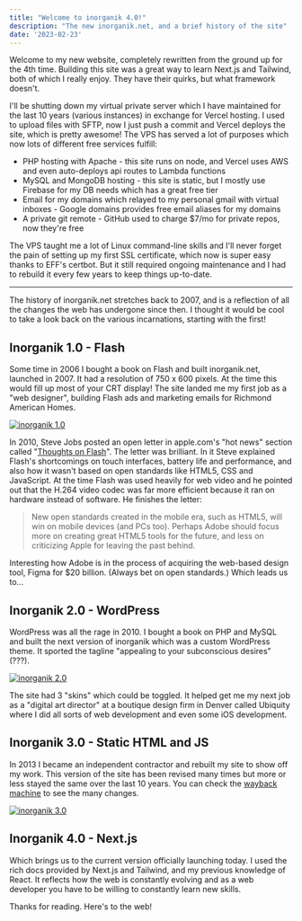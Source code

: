 ```yaml
---
title: "Welcome to inorganik 4.0!"
description: "The new inorganik.net, and a brief history of the site"
date: '2023-02-23'
---
```


Welcome to my new website, completely rewritten from the ground up for the 4th time. Building this site was a great way to learn Next.js and Tailwind, both of which I really enjoy. They have their quirks, but what framework doesn't. 

I'll be shutting down my virtual private server which I have maintained for the last 10 years (various instances) in exchange for Vercel hosting. I used to upload files with SFTP, now I just push a commit and Vercel deploys the site, which is pretty awesome! The VPS has served a lot of purposes which now lots of different free services fulfill:

- PHP hosting with Apache - this site runs on node, and Vercel uses AWS and even auto-deploys api routes to Lambda functions
- MySQL and MongoDB hosting - this site is static, but I mostly use Firebase for my DB needs which has a great free tier
- Email for my domains which relayed to my personal gmail with virtual inboxes - Google domains provides free email aliases for my domains
- A private git remote - GitHub used to charge $7/mo for private repos, now they're free

The VPS taught me a lot of Linux command-line skills and I'll never forget the pain of setting up my first SSL certificate, which now is super easy thanks to EFF's certbot. But it still required ongoing maintenance and I had to rebuild it every few years to keep things up-to-date.

---

The history of inorganik.net stretches back to 2007, and is a reflection of all the changes the web has undergone since then. I thought it would be cool to take a look back on the various incarnations, starting with the first!

## Inorganik 1.0 - Flash

Some time in 2006 I bought a book on Flash and built inorganik.net, launched in 2007. It had a resolution of 750 x 600 pixels. At the time this would fill up most of your CRT display! The site landed me my first job as a "web designer", building Flash ads and marketing emails for Richmond American Homes.

[![inorganik 1.0](/images/posts/inorganik-history/inorganik-1.png)](https://inorganik.net/images/posts/inorganik-history/inorganik-1.png)

In 2010, Steve Jobs posted an open letter in apple.com's "hot news" section called "[Thoughts on Flash](https://web.archive.org/web/20170615060422/https://www.apple.com/hotnews/thoughts-on-flash/)". The letter was brilliant. In it Steve explained Flash's shortcomings on touch interfaces, battery life and performance, and also how it wasn't based on open standards like HTML5, CSS and JavaScript. At the time Flash was used heavily for web video and he pointed out that the H.264 video codec was far more efficient because it ran on hardware instead of software. He finishes the letter:

> New open standards created in the mobile era, such as HTML5, will win on mobile devices (and PCs too). Perhaps Adobe should focus more on creating great HTML5 tools for the future, and less on criticizing Apple for leaving the past behind.

Interesting how Adobe is in the process of acquiring the web-based design tool, Figma for $20 billion. (Always bet on open standards.) Which leads us to...

## Inorganik 2.0 - WordPress

WordPress was all the rage in 2010. I bought a book on PHP and MySQL and built the next version of inorganik which was a custom WordPress theme. It sported the tagline "appealing to your subconscious desires" (???).

[![inorganik 2.0](/images/posts/inorganik-history/inorganik-2.png)](https://inorganik.net/images/posts/inorganik-history/inorganik-2.png)

The site had 3 "skins" which could be toggled. It helped get me my next job as a "digital art director" at a boutique design firm in Denver called Ubiquity where I did all sorts of web development and even some iOS development.

## Inorganik 3.0 - Static HTML and JS

In 2013 I became an independent contractor and rebuilt my site to show off my work. This version of the site has been revised many times but more or less stayed the same over the last 10 years. You can check the [wayback machine](https://web.archive.org/web/20230000000000*/https://inorganik.net) to see the many changes.

[![inorganik 3.0](/images/posts/inorganik-history/inorganik-3.png)](https://inorganik.net/images/posts/inorganik-history/inorganik-3.png)

## Inorganik 4.0 - Next.js

Which brings us to the current version officially launching today. I used the rich docs provided by Next.js and Tailwind, and my previous knowledge of React. It reflects how the web is constantly evolving and as a web developer you have to be willing to constantly learn new skills. 

Thanks for reading. Here's to the web!